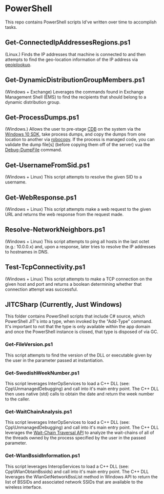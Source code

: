 # PowerShell
This repo contains PowerShell scripts Id've written over time to accomplish tasks.

## Get-ConnectedIpAddressesRegions.ps1
(Linux.) Finds the IP addresses that machine is connected to and then attempts to find the geo-location information of the IP address via [geoiplookup](https://linux.die.net/man/1/geoiplookup).

## Get-DynamicDistributionGroupMembers.ps1
(Windows + Exchange) Leverages the commands found in Exchange Management Shell (EMS) to find the recipients that should belong to a dynamic distribution group.

## Get-ProcessDumps.ps1
(Windows.) Allows the user to pre-stage [CDB](https://docs.microsoft.com/en-us/windows-hardware/drivers/debugger/debuggers-in-the-debugging-tools-for-windows-package) on the system via the [Windows 10 SDK](https://developer.microsoft.com/en-US/windows/downloads/windows-10-sdk), take process dumps, and copy the dumps from one location to another via [robocopy](https://docs.microsoft.com/en-us/windows-server/administration/windows-commands/robocopy). If the process is managed code, you can validate the dump file[s] (before copying them off of the server) vua the [Debug-DumpFile](https://github.com/felsokning/CSharp/blob/master/Public.CSharp.Research/Public.Debugging.Research/DebugDumpFile.cs) command.

## Get-UsernameFromSid.ps1
(Windows + Linux) This script attempts to resolve the given SID to a username.

## Get-WebResponse.ps1
(Windows + Linux) This script attempts make a web request to the given URL and returns the web response from the request made.

## Resolve-NetworkNeighbors.ps1
(Windows + Linux) This script attempts to ping all hosts in the last octet (e.g.: 10.0.0.x) and, upon a response, later tries to resolve the IP addresses to hostnames in DNS.

## Test-TcpConnectivity.ps1
(Windows + Linux) This script attempts to make a TCP connection on the given host and port and returns a boolean determining whether that connection attempt was successful.

## JITCSharp (Currently, Just Windows)
This folder contains PowerShell scripts that include C# source, which PowerShell JIT's into a type, when invoked by the "Add-Type" command. It's important to not that the type is only available within the app domain and once the PowerShell instance is closed, that type is disposed of via GC.

### Get-FileVersion.ps1
This script attempts to find the version of the DLL or executable given by the user in the parameter passed at instantiation.

### Get-SwedishWeekNumber.ps1
This script leverages InterOpServices to load a C++ DLL (see: Cpp\UnmanagedDebugging\) and call into it's main entry point. The C++ DLL then uses native (std) calls to obtain the date and return the week number to the caller.

### Get-WaitChainAnalysis.ps1
This script leverages InterOpServices to load a C++ DLL (see: Cpp\UnmanagedDebugging\) and call into it's main entry point. The C++ DLL leverages the [Wait-Chain Traversal API](https://docs.microsoft.com/en-us/windows/desktop/Debug/wait-chain-traversal) to analyze the wait-chains of all of the threads owned by the process specified by the user in the passed parameter.

### Get-WlanBssidInformation.ps1
This script leverages InteropServices to load a C++ DLL (see: Cpp\WlanObtainBssids) and call into it's main entry point. The C++ DLL leverages the WlanGetNetworkBssList method in Windows API to return the list of BSSIDs and associated network SSIDs that are available to the wireless interface.

